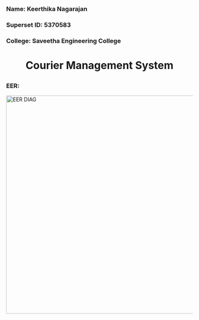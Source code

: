 ### Name: Keerthika Nagarajan
### Superset ID: 5370583
### College: Saveetha Engineering College 
# <p align="center">Courier Management System</p>
### EER: 
<img width="587" alt="EER DIAG" src="https://github.com/user-attachments/assets/c1c4b5de-2291-4ba9-8bbd-323440242e82" />
